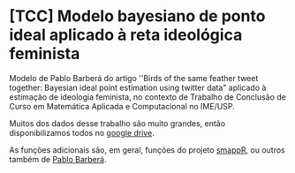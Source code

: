 # [TCC] Modelo bayesiano de ponto ideal aplicado à reta ideológica feminista

Modelo de Pablo Barberá do artigo ''Birds of the same feather tweet together: Bayesian ideal point estimation using twitter data" aplicado à estimação de ideologia feminista, no contexto de Trabalho de Conclusão de Curso em Matemática Aplicada e Computacional no IME/USP.

Muitos dos dados desse trabalho são muito grandes, então disponibilizamos todos no [google drive](https://drive.google.com/drive/folders/14NVcD6G6JVX87nRSTXr5Hq_bpgtUxw9V?usp=sharing).

As funções adicionais são, em geral, funções do projeto [smappR](https://github.com/SMAPPNYU/smappR), ou outros também de [Pablo Barberá](https://github.com/pablobarbera).
